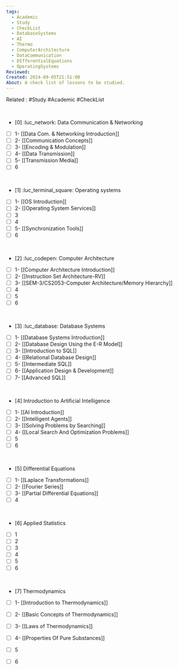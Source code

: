 ```yaml
---
tags:
  - Academic
  - Study
  - CheckList
  - DatabaseSystems
  - AI
  - Thermo
  - ComputerArchitecture
  - DataCommunication
  - DIfferentialEquations
  - OperatingSystems
Reviewed: 
Created: 2024-09-05T21:51:00
About: A check list of lessons to be studied.
---
```

Related : #Study #Academic #CheckList

<br>


- [0] :luc_network: Data Communication & Networking
- [ ] 1- [[Data Com. & Networking Introduction]] 
- [ ] 2- [[Communication Concepts]]
- [ ] 3- [[Encoding & Modulation]]
- [ ] 4- [[Data Transmission]]
- [ ] 5- [[Transmission Media]]
- [ ] 6

<br>

- [1] :luc_terminal_square: Operating systems
- [ ] 1- [[OS Introduction]]
- [ ] 2- [[Operating System Services]]
- [ ] 3
- [ ] 4
- [ ] 5- [[Synchronization Tools]]
- [ ] 6

<br>

- [2] :luc_codepen: Computer Architecture
- [ ] 1- [[Computer Architecture Introduction]]
- [ ] 2- [[Instruction Set Architecture-RV]]
- [ ] 3- [[SEM-3/CS2053-Computer Architecture/Memory Hierarchy]]
- [ ] 4
- [ ] 5
- [ ] 6

<br>

- [3] :luc_database: Database Systems
- [ ] 1- [[Database Systems Introduction]]
- [ ] 2- [[Database Design Using the E-R Model]]
- [ ] 3- [[Introduction to SQL]]
- [ ] 4- [[Relational Database Design]]
- [ ] 5- [[Intermediate SQL]]
- [ ] 6- [[Application Design & Development]]
- [ ] 7- [[Advanced SQL]]

<br>

- [4] Introduction to Artificial Intelligence 
- [ ] 1- [[AI Introduction]]
- [ ] 2- [[Intelligent Agents]]
- [ ] 3- [[Solving Problems by Searching]]
- [ ] 4- [[Local Search And Optimization Problems]]
- [ ] 5
- [ ] 6

<br>

- [5] Differential Equations
- [ ] 1- [[Laplace Transformations]]
- [ ] 2- [[Fourier Series]]
- [ ] 3- [[Partial Differential Equations]]
- [ ] 4

<br>

- [6] Applied Statistics
- [ ] 1
- [ ] 2
- [ ] 3
- [ ] 4
- [ ] 5
- [ ] 6

<br>

- [7] Thermodynamics
- [ ] 1- [[Introduction to Thermodynamics]]
- [ ] 2- [[Basic Concepts of Thermodynamics]]
- [ ] 3- [[Laws of Thermodynamics]]
- [ ] 4- [[Properties Of Pure Substances]]
- [ ] 5
- [ ] 6

